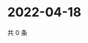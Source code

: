 # 2022-04-18

共 0 条

<!-- BEGIN WEIBO -->
<!-- 最后更新时间 Mon Apr 18 2022 01:16:24 GMT+0800 (China Standard Time) -->

<!-- END WEIBO -->
